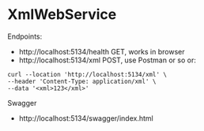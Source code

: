 # XmlWebService
Endpoints:

* http://localhost:5134/health GET, works in browser
* http://localhost:5134/xml POST, use Postman or so or:

```shell
curl --location 'http://localhost:5134/xml' \
--header 'Content-Type: application/xml' \
--data '<xml>123</xml>'
```



Swagger

* http://localhost:5134/swagger/index.html

  
